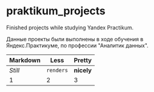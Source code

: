 # praktikum_projects
Finished projects while studying Yandex Practikum.

Данные проекты были выполнены в ходе обучения в Яндекс.Практикуме, по профессии "Аналитик данных".



Markdown | Less | Pretty
--- | --- | ---
*Still* | `renders` | **nicely**
1 | 2 | 3
